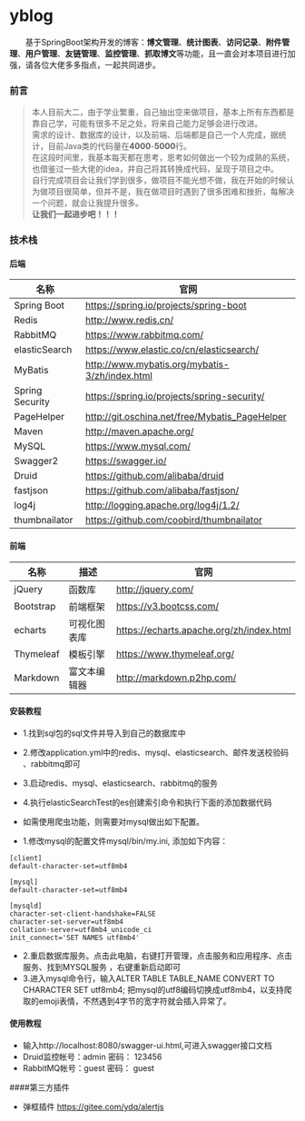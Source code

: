 # yblog
&emsp;&emsp;基于SpringBoot架构开发的博客：**博文管理**、**统计图表**、**访问记录**、**附件管理**、**用户管理**、**友链管理**、**监控管理**、**抓取博文**等功能，且一直会对本项目进行加强，请各位大佬多多指点，一起共同进步。

### 前言
> 本人目前大二，由于学业繁重，自己抽出空来做项目，基本上所有东西都是靠自己学，可能有很多不足之处，将来自己能力足够会进行改进。<br>
> 需求的设计、数据库的设计，以及前端、后端都是自己一个人完成，据统计，目前Java类的代码量在**4000**-**5000**行。<br>
> 在这段时间里，我基本每天都在思考，思考如何做出一个较为成熟的系统，也借鉴过一些大佬的idea，并自己将其转换成代码，呈现于项目之中。<br/>
> 自行完成项目会让我们学到很多，做项目不能光想不做，我在开始的时候认为做项目很简单，但并不是，我在做项目时遇到了很多困难和挫折，每解决一个问题，就会让我提升很多。<br>
> **让我们一起进步吧！！！**

### 技术栈
#### 后端

| 名称                | 官网                                                         |
| -----------------   | ------------------------------------------------------------ |
| Spring Boot             | https://spring.io/projects/spring-boot               | 
| Redis             | http://www.redis.cn/               | 
| RabbitMQ                   |  https://www.rabbitmq.com/                                  |
| elasticSearch           |    https://www.elastic.co/cn/elasticsearch/                  |
| MyBatis             | http://www.mybatis.org/mybatis-3/zh/index.html               |         
| Spring Security        | https://spring.io/projects/spring-security/                                   |
| PageHelper         | http://git.oschina.net/free/Mybatis_PageHelper               |
| Maven              | http://maven.apache.org/                                     |
| MySQL              | https://www.mysql.com/                                       |                                  |
| Swagger2                  | https://swagger.io/               |
| Druid                       |    https://github.com/alibaba/druid                    |
| fastjson                          |   https://github.com/alibaba/fastjson/                |
| log4j                     |   http://logging.apache.org/log4j/1.2/  |
| thumbnailator                         |   https://github.com/coobird/thumbnailator                   |
#### 前端

| 名称            | 描述       | 官网                                                     |
| --------------- | ---------- | -------------------------------------------------------- |
| jQuery          | 函数库     | http://jquery.com/                                       |
| Bootstrap       | 前端框架   | https://v3.bootcss.com/                                |
| echarts         | 可视化图表库       | https://echarts.apache.org/zh/index.html        |                        |                             |
| Thymeleaf                  | 模板引擎                | https://www.thymeleaf.org/      |
| Markdown        |  富文本编辑器         |  http://markdown.p2hp.com/  |


#### 安装教程
* 1.找到sql包的sql文件并导入到自己的数据库中
* 2.修改application.yml中的redis、mysql、elasticsearch、邮件发送校验码
、rabbitmq即可
* 3.启动redis、mysql、elasticsearch、rabbitmq的服务
* 4.执行elasticSearchTest的es创建索引命令和执行下面的添加数据代码

* 如需使用爬虫功能，则需要对mysql做出如下配置。
* 1.修改mysql的配置文件mysql/bin/my.ini, 添加如下内容：
```text
[client]
default-character-set=utf8mb4
 
[mysql]
default-character-set=utf8mb4
 
[mysqld]
character-set-client-handshake=FALSE
character-set-server=utf8mb4
collation-server=utf8mb4_unicode_ci
init_connect='SET NAMES utf8mb4'
```
* 2.重启数据库服务。点击此电脑，右键打开管理，点击服务和应用程序、点击服务、找到MYSQL服务
，右键重新启动即可
* 3.进入mysql命令行，输入ALTER TABLE TABLE_NAME CONVERT TO CHARACTER SET utf8mb4;
把mysql的utf8编码切换成utf8mb4，以支持爬取的emoji表情，不然遇到4字节的宽字符就会插入异常了。

#### 使用教程
* 输入http://localhost:8080/swagger-ui.html,可进入swagger接口文档
* Druid监控帐号：admin 密码： 123456
* RabbitMQ帐号：guest 密码： guest

####第三方插件
* 弹框插件 https://gitee.com/ydq/alertjs